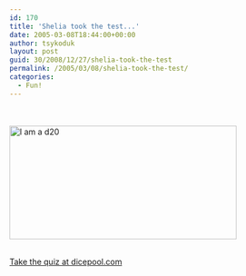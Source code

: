 ```yaml
---
id: 170
title: 'Shelia took the test...'
date: 2005-03-08T18:44:00+00:00
author: tsykoduk
layout: post
guid: 30/2008/12/27/shelia-took-the-test
permalink: /2005/03/08/shelia-took-the-test/
categories:
  - Fun!
---
```

<p><a href="http://dicepool.com/catalog/quiz.php"><br /><br /><img src="http://dicepool.com/catalog/images/splats/friendly.jpg" height="200px" width="400px" alt="I am a d20"/></a><br /><br /><p><a href="http://dicepool.com/catalog/quiz.php">Take the quiz at dicepool.com</a></p></p>
